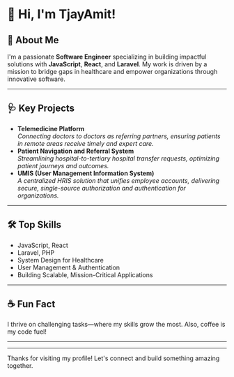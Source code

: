 # 👋 Hi, I'm TjayAmit!

## 🚀 About Me

I'm a passionate **Software Engineer** specializing in building impactful solutions with **JavaScript**, **React**, and **Laravel**. My work is driven by a mission to bridge gaps in healthcare and empower organizations through innovative software.

---

## 🩺 Key Projects

- **Telemedicine Platform**  
  _Connecting doctors to doctors as referring partners, ensuring patients in remote areas receive timely and expert care._
- **Patient Navigation and Referral System**  
  _Streamlining hospital-to-tertiary hospital transfer requests, optimizing patient journeys and outcomes._
- **UMIS (User Management Information System)**  
  _A centralized HRIS solution that unifies employee accounts, delivering secure, single-source authorization and authentication for organizations._

---

## 🛠️ Top Skills

- JavaScript, React
- Laravel, PHP
- System Design for Healthcare
- User Management & Authentication
- Building Scalable, Mission-Critical Applications

---

## ☕ Fun Fact

I thrive on challenging tasks—where my skills grow the most. Also, coffee is my code fuel!

---

<!--
🔗 Add your social links and project URLs here!
[LinkedIn]()
[Twitter]()
[Personal Website]()
-->

---

Thanks for visiting my profile! Let's connect and build something amazing together.